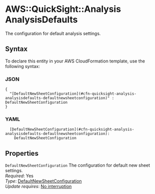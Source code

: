 # AWS::QuickSight::Analysis AnalysisDefaults<a name="aws-properties-quicksight-analysis-analysisdefaults"></a>

The configuration for default analysis settings\.

## Syntax<a name="aws-properties-quicksight-analysis-analysisdefaults-syntax"></a>

To declare this entity in your AWS CloudFormation template, use the following syntax:

### JSON<a name="aws-properties-quicksight-analysis-analysisdefaults-syntax.json"></a>

```
{
  "[DefaultNewSheetConfiguration](#cfn-quicksight-analysis-analysisdefaults-defaultnewsheetconfiguration)" : DefaultNewSheetConfiguration
}
```

### YAML<a name="aws-properties-quicksight-analysis-analysisdefaults-syntax.yaml"></a>

```
  [DefaultNewSheetConfiguration](#cfn-quicksight-analysis-analysisdefaults-defaultnewsheetconfiguration):
    DefaultNewSheetConfiguration
```

## Properties<a name="aws-properties-quicksight-analysis-analysisdefaults-properties"></a>

`DefaultNewSheetConfiguration` <a name="cfn-quicksight-analysis-analysisdefaults-defaultnewsheetconfiguration"></a>
The configuration for default new sheet settings\.  
_Required_: Yes  
_Type_: [DefaultNewSheetConfiguration](aws-properties-quicksight-analysis-defaultnewsheetconfiguration.md)  
_Update requires_: [No interruption](https://docs.aws.amazon.com/AWSCloudFormation/latest/UserGuide/using-cfn-updating-stacks-update-behaviors.html#update-no-interrupt)

